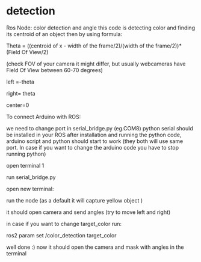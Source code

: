 # detection
Ros Node:
color detection and angle 
this code is detecting color and finding its centroid of an object
then by using formula:

Theta = ((centroid of x - width of the frame/2)/(width of the frame/2))*(Field Of View/2)

(check FOV of your camera it might differ, but usually webcameras have Field Of View between 60-70 degrees)

left =-theta

right= theta

center=0

To connect Arduino with ROS:

we need to change port in serial_bridge.py (eg.COM8)
python serial should be installed in your ROS
after installation and running the python code, arduino script and python should start to work
(they both will use same port. In case if you want to change the arduino code you have to stop running python)

open terminal 1

run serial_bridge.py

open new terminal:

run the node (as a default it will capture yellow object )

it should open camera and send angles (try to move left and right)

in case if you want to change target_color run:

ros2 param set /color_detection target_color <name>

well done :)
now it should open the camera and mask with angles in the terminal
